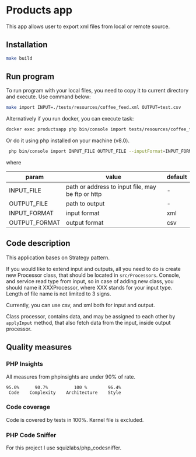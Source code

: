 # Products app

This app allows user to export xml files from local or remote source.

## Installation

```bash
make build
```

## Run program

To run program with your local files, you need to copy it to current directory and execute. Use command below:

```bash
make import INPUT=./tests/resources/coffee_feed.xml OUTPUT=test.csv
```

Alternatively if you run docker, you can execute task:

```bash
docker exec productsapp php bin/console import tests/resources/coffee_feed.xml output.csv
```

Or do it using php installed on your machine (v8.0).

```bash
 php bin/console import INPUT_FILE OUTPUT_FILE --inputFormat=INPUT_FORMAT --outputFormat=OUTPUT_FORMAT
```

where

| param          | value                                                | default |
| ---            | ---                                                  | ---     |
| INPUT_FILE     | path or address to input file, may be ftp or http    | -       |
| OUTPUT_FILE    | path to output                                       | -       |
| INPUT_FORMAT   | input format                                         | xml     |
| OUTPUT_FORMAT  | output format                                        | csv     |

## Code description

This application bases on Strategy pattern.

If you would like to extend input and outputs, all you need to do is create new Processor class, that should be located
in `src/Processors`. Console, and service read type from input, so in case of adding new class, you should name it
XXXProcessor, where XXX stands for your input type. Length of file name is not limited to 3 signs.

Currently, you can use csv, and xml both for input and output.

Class processor, contains data, and may be assigned to each other by `applyInput` method, that also fetch data from the
input, inside output processor.

## Quality measures

### PHP Insights

All measures from phpinsights are under 90% of rate.

    95.0%      90.7%          100 %        96.4%
     Code    Complexity    Architecture    Style

### Code coverage

Code is covered by tests in 100%. Kernel file is excluded.

### PHP Code Sniffer

For this project I use squizlabs/php_codesniffer.